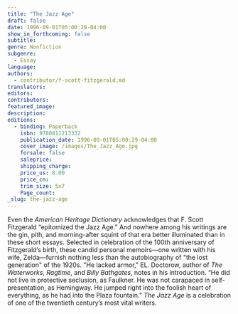 ```yaml
---
title: "The Jazz Age"
draft: false
date: 1996-09-01T05:00:29-04:00
show_in_forthcoming: false
subtitle:
genre: Nonfiction
subgenre:
  - Essay
language:
authors:
  - contributor/f-scott-fitzgerald.md
translators:
editors:
contributors:
featured_image:
description:
editions:
  - binding: Paperback
    isbn: 9780811213332
    publication_date: 1996-09-01T05:00:29-04:00
    cover_image: /images/The_Jazz_Age.jpg
    forsale: false
    saleprice:
    shipping_charge:
    price_us: 8.00
    price_cn:
    trim_size: 5x7
    Page_count:
_slug: the-jazz-age
---
```


Even the _American Heritage Dictionary_ acknowledges that F. Scott Fitzgerald “epitomized the Jazz Age.” And nowhere among his writings are the gin, pith, and morning-after squint of that era better illuminated than in these short essays. Selected in celebration of the 100th anniversary of Fitzgerald’s birth, these candid personal memoirs––one written with his wife, Zelda––furnish nothing less than the autobiography of "the lost generation" of the 1920s. "He lacked armor," EL. Doctorow, author of _The Waterworks_, _Ragtime_, and _Billy Bathgates_, notes in his introduction. “He did not live in protective seclusion, as Faulkner. He was not carapaced in self-presentation, as Hemingway. He jumped right into the foolish heart of everything, as he had into the Plaza fountain." _The Jazz Age_ is a celebration of one of the twentieth century’s most vital writers.

